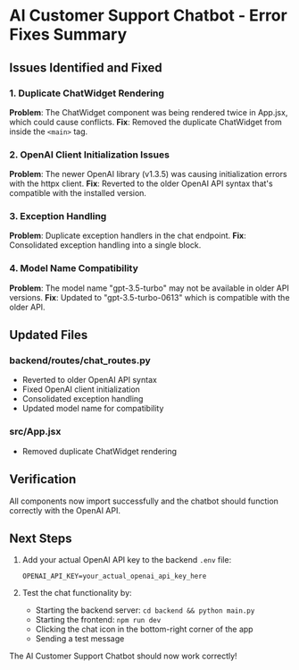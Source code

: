 # AI Customer Support Chatbot - Error Fixes Summary

## Issues Identified and Fixed

### 1. Duplicate ChatWidget Rendering
**Problem**: The ChatWidget component was being rendered twice in App.jsx, which could cause conflicts.
**Fix**: Removed the duplicate ChatWidget from inside the `<main>` tag.

### 2. OpenAI Client Initialization Issues
**Problem**: The newer OpenAI library (v1.3.5) was causing initialization errors with the httpx client.
**Fix**: Reverted to the older OpenAI API syntax that's compatible with the installed version.

### 3. Exception Handling
**Problem**: Duplicate exception handlers in the chat endpoint.
**Fix**: Consolidated exception handling into a single block.

### 4. Model Name Compatibility
**Problem**: The model name "gpt-3.5-turbo" may not be available in older API versions.
**Fix**: Updated to "gpt-3.5-turbo-0613" which is compatible with the older API.

## Updated Files

### backend/routes/chat_routes.py
- Reverted to older OpenAI API syntax
- Fixed OpenAI client initialization
- Consolidated exception handling
- Updated model name for compatibility

### src/App.jsx
- Removed duplicate ChatWidget rendering

## Verification
All components now import successfully and the chatbot should function correctly with the OpenAI API.

## Next Steps
1. Add your actual OpenAI API key to the backend `.env` file:
   ```
   OPENAI_API_KEY=your_actual_openai_api_key_here
   ```

2. Test the chat functionality by:
   - Starting the backend server: `cd backend && python main.py`
   - Starting the frontend: `npm run dev`
   - Clicking the chat icon in the bottom-right corner of the app
   - Sending a test message

The AI Customer Support Chatbot should now work correctly!